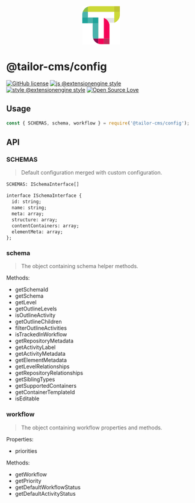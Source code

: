 <div align="center">
  <img width="100" src="../../client/assets/img/default-logo-full.svg">
</div>

# @tailor-cms/config

[![GitHub
license](https://badgen.net/github/license/ExtensionEngine/tailor)](https://github.com/ExtensionEngine/tailor/blob/develop/LICENSE)
[![js @extensionengine
style](https://badgen.net/badge/code%20style/@extensionengine/black)](https://github.com/ExtensionEngine/eslint-config)
[![style @extensionengine
style](https://badgen.net/badge/stylelint/@extensionengine/black)](https://github.com/ExtensionEngine/stylelint-config)
[![Open Source
Love](https://badgen.net/badge/Open%20Source/%E2%9D%A4/3eaf8e)](https://github.com/ellerbrock/open-source-badge/)

## Usage

```js
const { SCHEMAS, schema, workflow } = require('@tailor-cms/config');
```

## API

### SCHEMAS
> Default configuration merged with custom configuration.

```
SCHEMAS: ISchemaInterface[]
```

```
interface ISchemaInterface {
  id: string;
  name: string;
  meta: array;
  structure: array;
  contentContainers: array;
  elementMeta: array;
};
```

### schema
> The object containing schema helper methods.

Methods:
- getSchemaId
- getSchema
- getLevel
- getOutlineLevels
- isOutlineActivity
- getOutlineChildren
- filterOutlineActivities
- isTrackedInWorkflow
- getRepositoryMetadata
- getActivityLabel
- getActivityMetadata
- getElementMetadata
- getLevelRelationships
- getRepositoryRelationships
- getSiblingTypes
- getSupportedContainers
- getContainerTemplateId
- isEditable

### workflow
> The object containing workflow properties and methods.

Properties:
- priorities

Methods:
- getWorkflow
- getPriority
- getDefaultWorkflowStatus
- getDefaultActivityStatus
